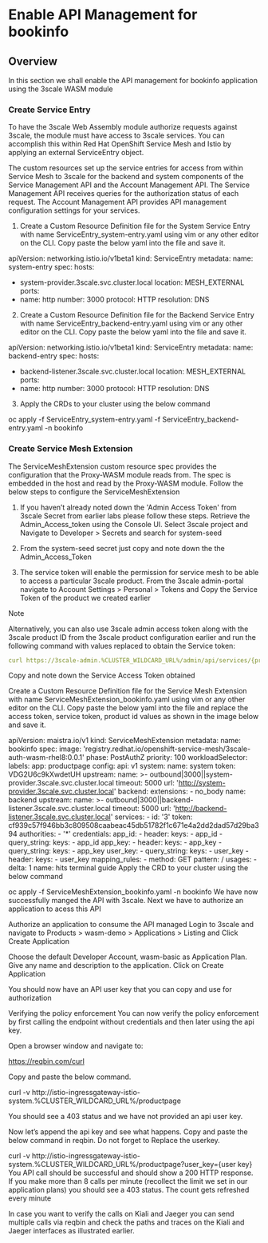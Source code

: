 # Enable API Management for bookinfo

## Overview

In this section we shall enable the API management for bookinfo application using the 3scale WASM module

### Create Service Entry
To have the 3scale Web Assembly module authorize requests against 3scale, the module must have access to 3scale services. You can accomplish this within Red Hat OpenShift Service Mesh and Istio by applying an external ServiceEntry object.

The custom resources set up the service entries for access from within Service Mesh to 3scale for the backend and system components of the Service Management API and the Account Management API. The Service Management API receives queries for the authorization status of each request. The Account Management API provides API management configuration settings for your services.

1. Create a Custom Resource Definition file for the System Service Entry with name ServiceEntry_system-entry.yaml using vim or any other editor on the CLI. Copy paste the below yaml into the file and save it.


apiVersion: networking.istio.io/v1beta1
kind: ServiceEntry
metadata:
 name: system-entry
spec:
 hosts:
   - system-provider.3scale.svc.cluster.local
 location: MESH_EXTERNAL
 ports:
   - name: http
     number: 3000
     protocol: HTTP
 resolution: DNS

2. Create a Custom Resource Definition file for the Backend Service Entry with name ServiceEntry_backend-entry.yaml using vim or any other editor on the CLI. Copy paste the below yaml into the file and save it.


apiVersion: networking.istio.io/v1beta1
kind: ServiceEntry
metadata:
 name: backend-entry
spec:
 hosts:
   - backend-listener.3scale.svc.cluster.local
 location: MESH_EXTERNAL
 ports:
   - name: http
     number: 3000
     protocol: HTTP
 resolution: DNS

3. Apply the CRDs to your cluster using the below command


oc apply -f ServiceEntry_system-entry.yaml -f ServiceEntry_backend-entry.yaml -n bookinfo

### Create Service Mesh Extension

The ServiceMeshExtension custom resource spec provides the configuration that the Proxy-WASM module reads from. The spec is embedded in the host and read by the Proxy-WASM module. Follow the below steps to configure the ServiceMeshExtension

1. If you haven’t already noted down the 'Admin Access Token' from 3scale Secret from earlier labs please follow these steps. Retrieve the Admin_Access_token using the Console UI. Select 3scale project and Navigate to Developer > Secrets and search for system-seed


1. From the system-seed secret just copy and note down the the Admin_Access_Token


1. The service token will enable the permission for service mesh to be able to access a particular 3scale product. From the 3scale admin-portal navigate to Account Settings > Personal > Tokens and Copy the Service Token of the product we created earlier


> [!NOTE]
> Alternatively, you can also use 3scale admin access token along with the 3scale product ID from the 3scale product configuration earlier and run the following command with values replaced to obtain the Service token:
```yml
curl https://3scale-admin.%CLUSTER_WILDCARD_URL%/admin/api/services/{product id}/proxy/configs/production/latest.json?access_token={access token} | jq '.proxy_config.content.backend_authentication_value'
```
Copy and note down the Service Access Token obtained

Create a Custom Resource Definition file for the Service Mesh Extension with name ServiceMeshExtension_bookinfo.yaml using vim or any other editor on the CLI. Copy paste the below yaml into the file and replace the access token, service token, product id values as shown in the image below and save it.


apiVersion: maistra.io/v1
kind: ServiceMeshExtension
metadata:
 name: bookinfo
spec:
 image: 'registry.redhat.io/openshift-service-mesh/3scale-auth-wasm-rhel8:0.0.1'
 phase: PostAuthZ
 priority: 100
 workloadSelector:
   labels:
     app: productpage
 config:
   api: v1
   system:
     name: system
     token: VDG2U6c9kXwdetUH
     upstream:
       name: >-
         outbound|3000||system-provider.3scale.svc.cluster.local
       timeout: 5000
       url: 'http://system-provider.3scale.svc.cluster.local'
   backend:
     extensions:
       - no_body
     name: backend
     upstream:
       name: >-
         outbound|3000||backend-listener.3scale.svc.cluster.local
       timeout: 5000
       url: 'http://backend-listener.3scale.svc.cluster.local'
   services:
     - id: '3'
       token: cf939c57f946bb3c809508caabeac45db51782f1c671e4a2dd2dad57d29ba394
       authorities:
         - '*'
       credentials:
         app_id:
           - header:
               keys:
                 - app_id
           - query_string:
               keys:
                 - app_id
         app_key:
           - header:
               keys:
                 - app_key
           - query_string:
               keys:
                 - app_key
         user_key:
           - query_string:
               keys:
                 - user_key
           - header:
               keys:
                 - user_key
       mapping_rules:
         - method: GET
           pattern: /
           usages:
             - delta: 1
               name: hits
terminal guide
Apply the CRD to your cluster using the below command


oc apply -f ServiceMeshExtension_bookinfo.yaml -n bookinfo
We have now successfully manged the API with 3scale. Next we have to authorize an application to acess this API

Authorize an application to consume the API managed
Login to 3scale and navigate to Products > wasm-demo > Applications > Listing and Click Create Application


Choose the default Developer Account, wasm-basic as Application Plan. Give any name and description to the application. Click on Create Application


You should now have an API user key that you can copy and use for authorization


Verifying the policy enforcement
You can now verify the policy enforcement by first calling the endpoint without credentials and then later using the api key.

Open a browser window and navigate to:


https://reqbin.com/curl

Copy and paste the below command.


curl -v http://istio-ingressgateway-istio-system.%CLUSTER_WILDCARD_URL%/productpage

You should see a 403 status and we have not provided an api user key.


Now let’s append the api key and see what happens. Copy and paste the below command in reqbin. Do not forget to Replace the userkey.


curl -v http://istio-ingressgateway-istio-system.%CLUSTER_WILDCARD_URL%/productpage?user_key={user key}
You API call should be successful and should show a 200 HTTP response. If you make more than 8 calls per minute (recollect the limit we set in our application plans) you should see a 403 status. The count gets refreshed every minute


In case you want to verify the calls on Kiali and Jaeger you can send multiple calls via reqbin and check the paths and traces on the Kiali and Jaeger interfaces as illustrated earlier.